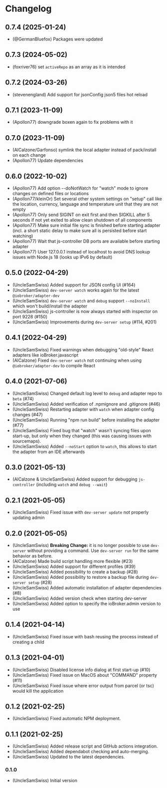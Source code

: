 # Changelog
<!--
	Placeholder for the next version (at the beginning of the line):
	## **WORK IN PROGRESS**
-->
## 0.7.4 (2025-01-24)
* (@GermanBluefox) Packages were updated

## 0.7.3 (2024-05-02)
* (foxriver76) set `activeRepo` as an array as it is intended

## 0.7.2 (2024-03-26)
* (stevenengland) Add support for jsonConfig json5 files hot reload

## 0.7.1 (2023-11-09)
* (Apollon77) downgrade boxen again to fix problems with it

## 0.7.0 (2023-11-09)
* (AlCalzone/Garfonso) symlink the local adapter instead of pack/install on each change
* (Apollon77) Update dependencies

## 0.6.0 (2022-10-02)
- (Apollon77) Add option --doNotWatch for "watch" mode to ignore changes on defined files or locations
- (Apollon77/kleinOr) Set several other system settings on "setup" call like the location, currency, language and temperature unit that they are not empty
- (Apollon77) Only send SIGINT on exit first and then SIGKILL after 5 seconds if not yet exited to allow clean shutdown of all components
- (Apollon77) Make sure initial file sync is finished before starting adapter (incl. a short static delay to make sure all is persisted before start watching)
- (Apollon77) Wait that js-controller DB ports are available before starting adapter
- (Apollon77) User 127.0.0.1 instead of localhost to avoid DNS lookup issues with Node.js 18 (looks up IPv6 by default)

## 0.5.0 (2022-04-29)

- (UncleSamSwiss) Added support for JSON config UI (#164)
- (UncleSamSwiss) `dev-server watch` works again for the latest `@iobroker/adapter-dev`
- (UncleSamSwiss) `dev-server watch` and `debug` support `--noInstall` which won't build/install the adapter
- (UncleSamSwiss) js-controller is now always started with inspector on port 9228 (#150)
- (UncleSamSwiss) Improvements during `dev-server setup` (#114, #201)

## 0.4.1 (2022-04-29)

- (UncleSamSwiss) Fixed warnings when debugging "old-style" React adapters like ioBroker.javascript
- (AlCalzone) Fixed `dev-server watch` not continuing when using `@iobroker/adapter-dev` to compile React

## 0.4.0 (2021-07-06)

- (UncleSamSwiss) Changed default log level to `debug` and adapter repo to `beta` (#74)
- (UncleSamSwiss) Added verification of .npmignore and .gitignore (#46)
- (UncleSamSwiss) Restarting adapter with `watch` when adapter config changes (#47)
- (UncleSamSwiss) Running "npm run build" before installing the adapter (#77)
- (UncleSamSwiss) Fixed bug that "watch" wasn't syncing files upon start-up, but only when they changed (this was causing issues with sourcemaps).
- (UncleSamSwiss) Added `--noStart` option to `watch`, this allows to start the adapter from an IDE afterwards

## 0.3.0 (2021-05-13)

- (AlCalzone & UncleSamSwiss) Added support for debugging `js-controller` (including `watch` and `debug --wait`)

## 0.2.1 (2021-05-05)

- (UncleSamSwiss) Fixed issue with `dev-server update` not properly updating admin

## 0.2.0 (2021-05-05)

- (UncleSamSwiss) **Breaking Change:** it is no longer possible to use `dev-server` without providing a command. Use `dev-server run` for the same behavior as before.
- (AlCalzone) Made build script handling more flexible (#23)
- (UncleSamSwiss) Added support for different profiles (#39)
- (UncleSamSwiss) Added possibility to create a backup (#28)
- (UncleSamSwiss) Added possibility to restore a backup file during `dev-server setup` (#28)
- (UncleSamSwiss) Added automatic installation of adapter dependencies (#8)
- (UncleSamSwiss) Added version check when starting dev-server
- (UncleSamSwiss) Added option to specify the ioBroker.admin version to use

## 0.1.4 (2021-04-14)

- (UncleSamSwiss) Fixed issue with bash reusing the process instead of creating a child

## 0.1.3 (2021-04-01)

- (UncleSamSwiss) Disabled license info dialog at first start-up (#10)
- (UncleSamSwiss) Fixed issue on MacOS about "COMMAND" property (#11)
- (UncleSamSwiss) Fixed issue where error output from parcel (or tsc) would kill the application

## 0.1.2 (2021-02-25)

- (UncleSamSwiss) Fixed automatic NPM deployment.

## 0.1.1 (2021-02-25)

- (UncleSamSwiss) Added release script and GitHub actions integration.
- (UncleSamSwiss) Added dependabot checking and auto-merging.
- (UncleSamSwiss) Updated to the latest dependencies.

### 0.1.0

- (UncleSamSwiss) Initial version
